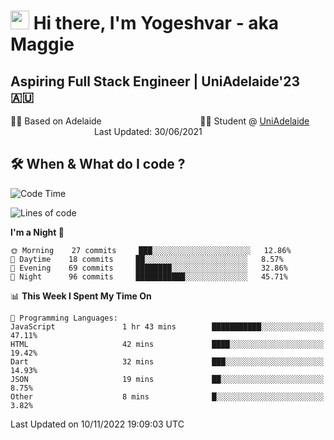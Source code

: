 <h1><img src="https://emojis.slackmojis.com/emojis/images/1531849430/4246/blob-sunglasses.gif?1531849430" width="30"/> Hi there, I'm Yogeshvar - aka Maggie</h1>

## Aspiring Full Stack Engineer | UniAdelaide'23 🇦🇺  
🏂🏻  Based on Adelaide &nbsp;&nbsp;&nbsp;&nbsp;&nbsp;&nbsp;&nbsp;&nbsp;&nbsp;&nbsp;&nbsp;&nbsp;&nbsp;&nbsp;&nbsp;&nbsp;&nbsp;&nbsp;&nbsp;&nbsp;&nbsp;&nbsp;&nbsp;&nbsp;&nbsp;&nbsp;&nbsp;&nbsp;&nbsp;&nbsp;&nbsp;&nbsp;&nbsp;&nbsp;&nbsp;&nbsp;&nbsp;&nbsp;&nbsp;👨‍💻 Student @ [UniAdelaide](https://www.adelaide.edu.au)   &nbsp;&nbsp;&nbsp;&nbsp;&nbsp;&nbsp;&nbsp;&nbsp;&nbsp;&nbsp;&nbsp;&nbsp;&nbsp;&nbsp;&nbsp;&nbsp;&nbsp;&nbsp;&nbsp;&nbsp;&nbsp;&nbsp;&nbsp;&nbsp;&nbsp;&nbsp;&nbsp;&nbsp;&nbsp;&nbsp;&nbsp;&nbsp; &nbsp;Last Updated: 30/06/2021

## 🛠 When & What do I code ?  

<!--START_SECTION:waka-->
![Code Time](http://img.shields.io/badge/Code%20Time-1%2C834%20hrs%2045%20mins-blue)

![Lines of code](https://img.shields.io/badge/From%20Hello%20World%20I%27ve%20Written-2%20Million%20lines%20of%20code-blue)

**I'm a Night 🦉** 

```text
🌞 Morning    27 commits     ███░░░░░░░░░░░░░░░░░░░░░░   12.86% 
🌆 Daytime    18 commits     ██░░░░░░░░░░░░░░░░░░░░░░░   8.57% 
🌃 Evening    69 commits     ████████░░░░░░░░░░░░░░░░░   32.86% 
🌙 Night      96 commits     ███████████░░░░░░░░░░░░░░   45.71%

```


📊 **This Week I Spent My Time On** 

```text
💬 Programming Languages: 
JavaScript               1 hr 43 mins        ███████████░░░░░░░░░░░░░░   47.11% 
HTML                     42 mins             ████░░░░░░░░░░░░░░░░░░░░░   19.42% 
Dart                     32 mins             ███░░░░░░░░░░░░░░░░░░░░░░   14.93% 
JSON                     19 mins             ██░░░░░░░░░░░░░░░░░░░░░░░   8.75% 
Other                    8 mins              █░░░░░░░░░░░░░░░░░░░░░░░░   3.82%

```


 Last Updated on 10/11/2022 19:09:03 UTC
<!--END_SECTION:waka-->
